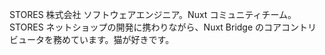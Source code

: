 STORES 株式会社 ソフトウェアエンジニア。Nuxt コミュニティチーム。STORES ネットショップの開発に携わりながら、Nuxt Bridge のコアコントリビュータを務めています。猫が好きです。
